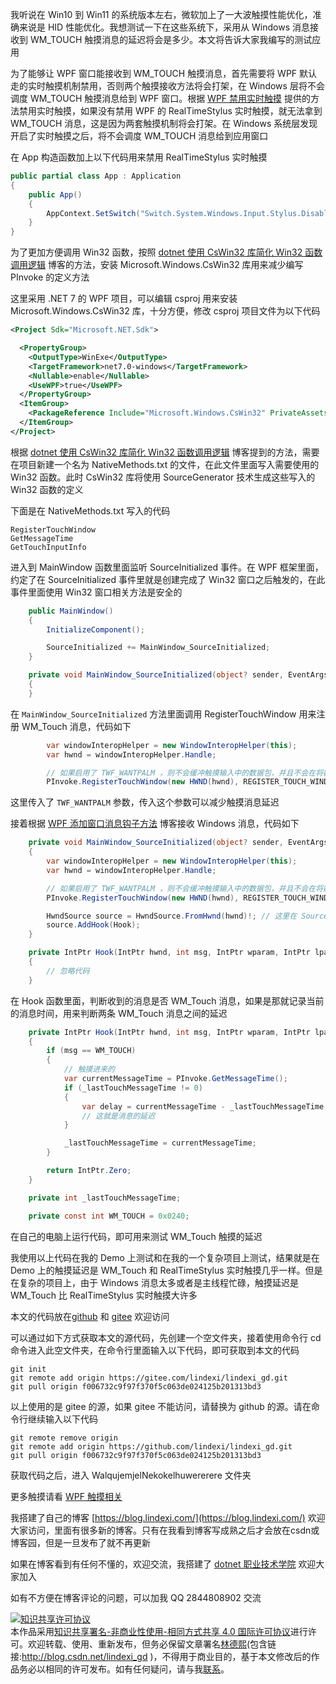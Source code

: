 
我听说在 Win10 到 Win11 的系统版本左右，微软加上了一大波触摸性能优化，准确来说是 HID 性能优化。我想测试一下在这些系统下，采用从 Windows 消息接收到 WM_TOUCH 触摸消息的延迟将会是多少。本文将告诉大家我编写的测试应用

<!--more-->


<!-- 发布 -->
<!-- 博客 -->

为了能够让 WPF 窗口能接收到 WM_TOUCH 触摸消息，首先需要将 WPF 默认走的实时触摸机制禁用，否则两个触摸接收方法将会打架，在 Windows 层将不会调度 WM_TOUCH 触摸消息给到 WPF 窗口。根据 [WPF 禁用实时触摸](https://blog.lindexi.com/post/WPF-%E7%A6%81%E7%94%A8%E5%AE%9E%E6%97%B6%E8%A7%A6%E6%91%B8.html ) 提供的方法禁用实时触摸，如果没有禁用 WPF 的 RealTimeStylus 实时触摸，就无法拿到 WM_TOUCH 消息，这是因为两套触摸机制将会打架。在 Windows 系统层发现开启了实时触摸之后，将不会调度 WM_TOUCH 消息给到应用窗口

在 App 构造函数加上以下代码用来禁用 RealTimeStylus 实时触摸

```csharp
public partial class App : Application
{
    public App()
    {
        AppContext.SetSwitch("Switch.System.Windows.Input.Stylus.DisableStylusAndTouchSupport", true);
    }
}
```

为了更加方便调用 Win32 函数，按照 [dotnet 使用 CsWin32 库简化 Win32 函数调用逻辑](https://blog.lindexi.com/post/dotnet-%E4%BD%BF%E7%94%A8-CsWin32-%E5%BA%93%E7%AE%80%E5%8C%96-Win32-%E5%87%BD%E6%95%B0%E8%B0%83%E7%94%A8%E9%80%BB%E8%BE%91.html ) 博客的方法，安装 Microsoft.Windows.CsWin32 库用来减少编写 PInvoke 的定义方法

这里采用 .NET 7 的 WPF 项目，可以编辑 csproj 用来安装 Microsoft.Windows.CsWin32 库，十分方便，修改 csproj 项目文件为以下代码

```xml
<Project Sdk="Microsoft.NET.Sdk">

  <PropertyGroup>
    <OutputType>WinExe</OutputType>
    <TargetFramework>net7.0-windows</TargetFramework>
    <Nullable>enable</Nullable>
    <UseWPF>true</UseWPF>
  </PropertyGroup>
  <ItemGroup>
    <PackageReference Include="Microsoft.Windows.CsWin32" PrivateAssets="all" Version="0.2.63-beta" />
  </ItemGroup>
</Project>
```

根据 [dotnet 使用 CsWin32 库简化 Win32 函数调用逻辑](https://blog.lindexi.com/post/dotnet-%E4%BD%BF%E7%94%A8-CsWin32-%E5%BA%93%E7%AE%80%E5%8C%96-Win32-%E5%87%BD%E6%95%B0%E8%B0%83%E7%94%A8%E9%80%BB%E8%BE%91.html ) 博客提到的方法，需要在项目新建一个名为 NativeMethods.txt 的文件，在此文件里面写入需要使用的 Win32 函数。此时 CsWin32 库将使用 SourceGenerator 技术生成这些写入的 Win32 函数的定义

下面是在 NativeMethods.txt 写入的代码

```
RegisterTouchWindow
GetMessageTime
GetTouchInputInfo
```

进入到 MainWindow 函数里面监听 SourceInitialized 事件。在 WPF 框架里面，约定了在 SourceInitialized 事件里就是创建完成了 Win32 窗口之后触发的，在此事件里面使用 Win32 窗口相关方法是安全的

```csharp
    public MainWindow()
    {
        InitializeComponent();

        SourceInitialized += MainWindow_SourceInitialized;
    }

    private void MainWindow_SourceInitialized(object? sender, EventArgs e)
    {
    }
```

在 `MainWindow_SourceInitialized` 方法里面调用 RegisterTouchWindow 用来注册 WM_Touch 消息，代码如下

```csharp
        var windowInteropHelper = new WindowInteropHelper(this);
        var hwnd = windowInteropHelper.Handle;

        // 如果启用了 TWF_WANTPALM ，则不会缓冲触摸输入中的数据包，并且不会在将数据包发送到应用程序之前执行手掌检测。 如果要在处理 WM_TOUCH 消息时实现最小延迟，则启用 TWF_WANTPALM 最有用
        PInvoke.RegisterTouchWindow(new HWND(hwnd), REGISTER_TOUCH_WINDOW_FLAGS.TWF_WANTPALM);
```

这里传入了 `TWF_WANTPALM` 参数，传入这个参数可以减少触摸消息延迟

接着根据 [WPF 添加窗口消息钩子方法](https://blog.lindexi.com/post/WPF-%E6%B7%BB%E5%8A%A0%E7%AA%97%E5%8F%A3%E6%B6%88%E6%81%AF%E9%92%A9%E5%AD%90%E6%96%B9%E6%B3%95.html ) 博客接收 Windows 消息，代码如下

```csharp
    private void MainWindow_SourceInitialized(object? sender, EventArgs e)
    {
        var windowInteropHelper = new WindowInteropHelper(this);
        var hwnd = windowInteropHelper.Handle;

        // 如果启用了 TWF_WANTPALM ，则不会缓冲触摸输入中的数据包，并且不会在将数据包发送到应用程序之前执行手掌检测。 如果要在处理 WM_TOUCH 消息时实现最小延迟，则启用 TWF_WANTPALM 最有用
        PInvoke.RegisterTouchWindow(new HWND(hwnd), REGISTER_TOUCH_WINDOW_FLAGS.TWF_WANTPALM);

        HwndSource source = HwndSource.FromHwnd(hwnd)!; // 这里在 SourceInitialized 一定是存在的
        source.AddHook(Hook);
    }

    private IntPtr Hook(IntPtr hwnd, int msg, IntPtr wparam, IntPtr lparam, ref bool handled)
    {
        // 忽略代码
    }
```

在 Hook 函数里面，判断收到的消息是否 WM_Touch 消息，如果是那就记录当前的消息时间，用来判断两条 WM_Touch 消息之间的延迟

```csharp
    private IntPtr Hook(IntPtr hwnd, int msg, IntPtr wparam, IntPtr lparam, ref bool handled)
    {
        if (msg == WM_TOUCH)
        {
            // 触摸进来的
            var currentMessageTime = PInvoke.GetMessageTime();
            if (_lastTouchMessageTime != 0)
            {
                var delay = currentMessageTime - _lastTouchMessageTime;
                // 这就是消息的延迟
            }

            _lastTouchMessageTime = currentMessageTime;
        }

        return IntPtr.Zero;
    }

    private int _lastTouchMessageTime;

    private const int WM_TOUCH = 0x0240;
```

在自己的电脑上运行代码，即可用来测试 WM_Touch 触摸的延迟

我使用以上代码在我的 Demo 上测试和在我的一个复杂项目上测试，结果就是在 Demo 上的触摸延迟是 WM_Touch 和 RealTimeStylus 实时触摸几乎一样。但是在复杂的项目上，由于 Windows 消息太多或者是主线程忙碌，触摸延迟是 WM_Touch 比 RealTimeStylus 实时触摸大许多

本文的代码放在[github](https://github.com/lindexi/lindexi_gd/tree/f006732c9f97f370f5c063de024125b201313bd3/WalqujemjelNekokelhuwererere) 和 [gitee](https://gitee.com/lindexi/lindexi_gd/tree/f006732c9f97f370f5c063de024125b201313bd3/WalqujemjelNekokelhuwererere) 欢迎访问

可以通过如下方式获取本文的源代码，先创建一个空文件夹，接着使用命令行 cd 命令进入此空文件夹，在命令行里面输入以下代码，即可获取到本文的代码

```
git init
git remote add origin https://gitee.com/lindexi/lindexi_gd.git
git pull origin f006732c9f97f370f5c063de024125b201313bd3
```

以上使用的是 gitee 的源，如果 gitee 不能访问，请替换为 github 的源。请在命令行继续输入以下代码

```
git remote remove origin
git remote add origin https://github.com/lindexi/lindexi_gd.git
git pull origin f006732c9f97f370f5c063de024125b201313bd3
```

获取代码之后，进入 WalqujemjelNekokelhuwererere 文件夹

更多触摸请看 [WPF 触摸相关](https://blog.lindexi.com/post/WPF-%E8%A7%A6%E6%91%B8%E7%9B%B8%E5%85%B3.html )


我搭建了自己的博客 [https://blog.lindexi.com/](https://blog.lindexi.com/) 欢迎大家访问，里面有很多新的博客。只有在我看到博客写成熟之后才会放在csdn或博客园，但是一旦发布了就不再更新

如果在博客看到有任何不懂的，欢迎交流，我搭建了 [dotnet 职业技术学院](https://t.me/dotnet_campus) 欢迎大家加入

如有不方便在博客评论的问题，可以加我 QQ 2844808902 交流

<a rel="license" href="http://creativecommons.org/licenses/by-nc-sa/4.0/"><img alt="知识共享许可协议" style="border-width:0" src="https://licensebuttons.net/l/by-nc-sa/4.0/88x31.png" /></a><br />本作品采用<a rel="license" href="http://creativecommons.org/licenses/by-nc-sa/4.0/">知识共享署名-非商业性使用-相同方式共享 4.0 国际许可协议</a>进行许可。欢迎转载、使用、重新发布，但务必保留文章署名[林德熙](http://blog.csdn.net/lindexi_gd)(包含链接:http://blog.csdn.net/lindexi_gd )，不得用于商业目的，基于本文修改后的作品务必以相同的许可发布。如有任何疑问，请与我[联系](mailto:lindexi_gd@163.com)。